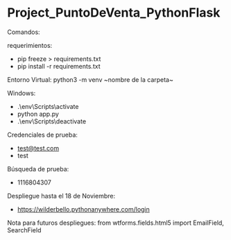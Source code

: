 # Project_PuntoDeVenta_PythonFlask

Comandos:

requerimientos: 
  - pip freeze > requirements.txt
  - pip install -r requirements.txt

Entorno Virtual: python3 -m venv ~nombre de la carpeta~

Windows:
  - .\env\Scripts\activate
  - python app.py
  - .\env\Scripts\deactivate

Credenciales de prueba:
  - test@test.com
  - test

Búsqueda de prueba:
  - 1116804307

Despliegue hasta el 18 de Noviembre: 
  - https://wilderbello.pythonanywhere.com/login

Nota para futuros despliegues: from wtforms.fields.html5 import  EmailField,  SearchField

